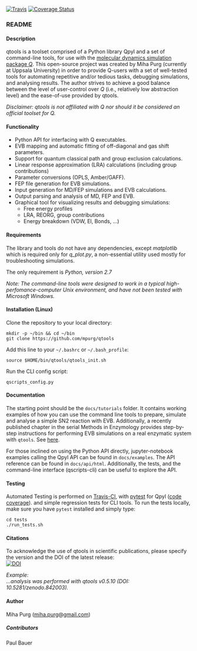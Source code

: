 [![Travis](https://api.travis-ci.org/mpurg/qtools.svg?branch=master)](https://travis-ci.org/mpurg/qtools)  [![Coverage Status](https://coveralls.io/repos/github/mpurg/qtools/badge.svg?branch=master)](https://coveralls.io/github/mpurg/qtools?branch=master)

  
  

### README 

#### Description

qtools is a toolset comprised of a Python library Qpyl and a set of command-line tools, for use with the [molecular dynamics simulation package *Q*](http://xray.bmc.uu.se/~aqwww/q/). This open-source project was created by Miha Purg (currently at Uppsala University) in order to provide Q-users with a set of well-tested tools for automating repetitive and/or tedious tasks, debugging simulations, and analysing results. The author strives to achieve a good balance between the level of user-control over *Q* (i.e., relatively low abstraction level) and the ease-of-use provided by qtools.

*Disclaimer: qtools is not affiliated with *Q* nor should it be considered an official toolset for Q.*


#### Functionality

- Python API for interfacing with Q executables.
- EVB mapping and automatic fitting of off-diagonal and gas shift parameters.
- Support for quantum classical path and group exclusion calculations.
- Linear response approximation (LRA) calculations (including group contributions)
- Parameter conversions (OPLS, Amber/GAFF).
- FEP file generation for EVB simulations.
- Input generation for MD/FEP simulations and EVB calculations.
- Output parsing and analysis of MD, FEP and EVB.
- Graphical tool for visualizing results and debugging simulations:
  - Free energy profiles
  - LRA, REORG, group contributions
  - Energy breakdown (VDW, El, Bonds, ...)


#### Requirements

The library and tools do not have any dependencies, except *matplotlib*
which is required only for *q_plot.py*, a non-essential utility used mostly for
troubleshooting simulations.

The only requirement is *Python, version 2.7*

*Note: The command-line tools were designed to work in a typical high-perfomance-computer Unix environment, and have not been tested with Microsoft Windows.*


#### Installation (Linux)

Clone the repository to your local directory:  
```
mkdir -p ~/bin && cd ~/bin
git clone https://github.com/mpurg/qtools
```

Add this line to your `~/.bashrc` or `~/.bash_profile`:  
```
source $HOME/bin/qtools/qtools_init.sh
```

Run the CLI config script:  
```
qscripts_config.py
```

#### Documentation

The starting point should be the `docs/tutorials` folder.
It contains working examples of how you can use the command line tools to prepare, simulate and analyse a simple SN2 reaction with EVB. Additionally, a recently published chapter in the serial Methods in Enzymology provides step-by-step instructions for performing EVB simulations on a real enzymatic system with `qtools`. See [here](https://doi.org/10.1016/bs.mie.2018.06.007).
  
For those inclined on using the Python API directly, jupyter-notebook examples calling the Qpyl API can be found in `docs/examples`. The API reference can be found in `docs/api/html`. Additionally, the tests, and the command-line interface (qscripts-cli) can be useful to explore the API.
  
#### Testing

Automated Testing is performed on [Travis-CI](https://travis-ci.org/mpurg/qtools),
with [pytest](https://docs.pytest.org/en/latest/) for Qpyl
([code coverage](https://coveralls.io/github/mpurg/qtools?branch=master)).
and simple regression tests for CLI tools.
To run the tests locally, make sure you have `pytest` installed and simply type:
```
cd tests
./run_tests.sh
```

#### Citations

To acknowledge the use of qtools in scientific publications, please specify the version and the
DOI of the latest release:  
[![DOI](https://zenodo.org/badge/80016679.svg)](https://zenodo.org/badge/latestdoi/80016679)  

*Example:*  
*...analysis was performed with qtools v0.5.10 (DOI: 10.5281/zenodo.842003).*


#### Author
Miha Purg (miha.purg@gmail.com)  

##### Contributors
Paul Bauer

